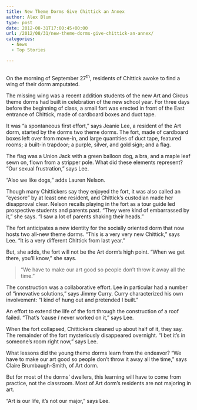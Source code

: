 ```yaml
---
title: New Theme Dorms Give Chittick an Annex
author: Alex Blum
type: post
date: 2012-08-31T17:00:45+00:00
url: /2012/08/31/new-theme-dorms-give-chittick-an-annex/
categories:
  - News
  - Top Stories

---
```

<a href="http://www.reedquest.org/?attachment_id=1542" rel="attachment wp-att-1542"><img class="alignnone size-full wp-image-1542" title="Chittick Fort" src="https://i1.wp.com/www.reedquest.org/wp-content/uploads/2012/08/DSC_0379-1-slider.jpg?resize=770%2C430" alt="" data-recalc-dims="1" /></a>

On the morning of September 27<sup>th</sup>, residents of Chittick awoke to find a wing of their dorm amputated.

The missing wing was a recent addition students of the new Art and Circus theme dorms had built in celebration of the new school year. For three days before the beginning of class, a small fort was erected in front of the East entrance of Chittick, made of cardboard boxes and duct tape.

It was “a spontaneous first effort,” says Jeanie Lee, a resident of the Art dorm, started by the dorms two theme dorms. The fort, made of cardboard boxes left over from move-in, and large quantities of duct tape, featured rooms; a built-in trapdoor; a purple, silver, and gold sign; and a flag.

The flag was a Union Jack with a green balloon dog, a bra, and a maple leaf sewn on, flown from a stripper pole. What did these elements represent? “Our sexual frustration,” says Lee.

“Also we like dogs,” adds Lauren Nelson.

Though many Chittickers say they enjoyed the fort, it was also called an “eyesore” by at least one resident, and Chittick&#8217;s custodian made her disapproval clear. Nelson recalls playing in the fort as a tour guide led prospective students and parents past. “They were kind of embarrassed by it,” she says. “I saw a lot of parents shaking their heads.”

The fort anticipates a new identity for the socially oriented dorm that now hosts two all-new theme dorms. “This is a very very new Chittick,” says Lee. “It is a very different Chittick from last year.”

But, she adds, the fort will not be the Art dorm&#8217;s high point. “When we get there, you&#8217;ll know,” she says.

> “We have to make our art good so people don&#8217;t throw it away all the time.”

The construction was a collaborative effort. Lee in particular had a number of “innovative solutions,” says Jimmy Curry. Curry characterized his own involvement: “I kind of hung out and pretended I built.”

An effort to extend the life of the fort through the construction of a roof failed. “That&#8217;s &#8217;cause _I_ never worked on it,” says Lee.

When the fort collapsed, Chittickers cleaned up about half of it, they say. The remainder of the fort mysteriously disappeared overnight. “I bet it&#8217;s in someone&#8217;s room right now,” says Lee.

What lessons did the young theme dorms learn from the endeavor? “We have to make our art good so people don&#8217;t throw it away all the time,” says Claire Brumbaugh-Smith, of Art dorm.

But for most of the dorms&#8217; dwellers, this learning will have to come from practice, not the classroom. Most of Art dorm&#8217;s residents are not majoring in art.

“Art is our life, it&#8217;s not our major,” says Lee.